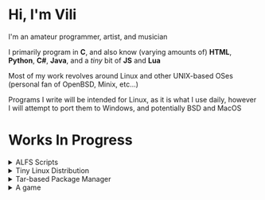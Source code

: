 # Hi, I'm Vili

I'm an amateur programmer, artist, and musician

I primarily program in <b>C</b>, and also know (varying amounts of) <b>HTML</b>, <b>Python</b>, <b>C#</b>, <b>Java</b>, and a <i>tiny</i> bit of <b>JS</b> and <b>Lua</b>

Most of my work revolves around Linux and other UNIX-based OSes (personal fan of OpenBSD, Minix, etc...)

Programs I write will be intended for Linux, as it is what I use daily, however I will attempt to port them to Windows, and potentially BSD and MacOS

# Works In Progress

<details>
  <summary> ALFS Scripts </summary>
  <b>STATUS: WIP - getting OpenRC to work, info soon</b>
  
  A script to install a heavily customised LinuxFromScratch (+BLFS) build
  
  Fully desktop-capable, however with no DE/WM preinstalled (Xorg & dependencies are included)
  
  -    OpenRC init system ontop of sysvinit
  -    RPM package manager (with a guide for building packages)
  -    UEFI boot capable
  
  
</details>

<details>
  <summary> Tiny Linux Distribution </summary>
  <b>STATUS: WIP - working on getting Musl to work properly as the main C library</b>
  
  -    Busybox as init and the core utilities - static build against Musl, with symlinks to /bin for individual programs
  -    Glibc alongside Musl-libc
    -    GCC, Musl-gcc, and Clang/LLVM
  -    Accounts & account/auth management (PAM, passwd, select coreutils, OpenDoas)
  -    Grub, installed for both i386-pc (bios) and x86_64-efi
  -    Less than 100MB installed size

</details>

<details>
  <summary> Tar-based Package Manager </summary>
  <b>STATUS: concept</b>
  
  Intended for LinuxFromScratch and other independent Linux distributions
  
  Made to have as few dependencies as possible, to be simple to build
  
  Details soon...
  
</details>

<details>
  <summary> A game </summary>
  <b>STATUS: Animation, music, and sound work first.</b>
  
  Keeping this mostly secret for now, I'll give details when it's presentable.
  
  Working on everything myself in the Godot game engine (C#, using C for some basic data handling)
</details>
